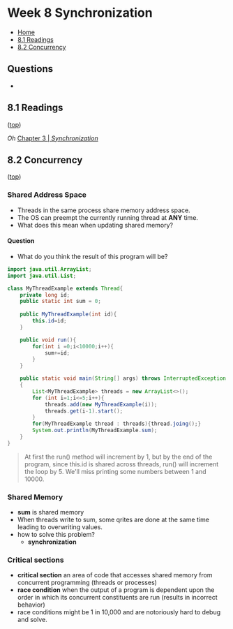 # Week 8 Synchronization

- [Home](/README.md#async-table-of-contents)
- [8.1 Readings](#81-readings)
- [8.2 Concurrency](#82-concurrency)

## Questions
- 

## 8.1 Readings
([top](#week-8-processes-and-threads))

*Oh*
[Chapter 3 | *Synchronization*](/readings/README.md#oh-Chapter-3--synchronization)

## 8.2 Concurrency
([top](#week-8-concurrency))

### Shared Address Space
- Threads in the same process share memory address space.
- The OS can preempt the currently running thread at **ANY** time.
- What does this mean when updating shared memory?

#### Question
- What do you think the result of this program will be?

```java
import java.util.ArrayList;
import java.util.List;

class MyThreadExample extends Thread{
    private long id;
    public static int sum = 0;
    
    public MyThreadExample(int id){
        this.id=id;
    }

    public void run(){
        for(int i =0;i<10000;i++){
            sum+=id;
        }
    }

    public static void main(String[] args) throws InterruptedException
    {
        List<MyThreadExample> threads = new ArrayList<>();
        for (int i=1;i<=5;i++){
            threads.add(new MyThreadExample(i));
            threads.get(i-1).start();
        }
        for(MyThreadExample thread : threads){thread.joing();}
        System.out.println(MyThreadExample.sum);
    }
}
```

> At first the run() method will increment by 1, but by the end of the program, since this.id is shared across threads, run() will increment the loop by 5. We'll miss printing some numbers between 1 and 10000.

### Shared Memory
- **sum** is shared memory
- When threads write to sum, some qrites are done at the same time leading to overwriting values.
- how to solve this problem?
  - **synchronization**


### Critical sections
- **critical section** an area of code that accesses shared memory from concurrent programming (threads or processes)
- **race condition** when the output of a program is dependent upon the order in which its concurrent constituents are run (results in incorrect behavior)
- race conditions might be 1 in 10,000 and are notoriously hard to debug and solve.